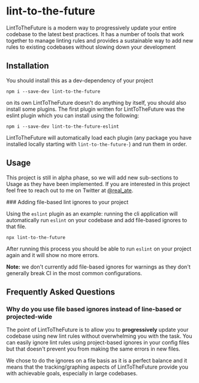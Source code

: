 # lint-to-the-future

LintToTheFuture is a modern way to progressively update your entire codebase to the latest best practices. It has a number of tools that work together to manage linting rules and provides a sustainable way to add new rules to existing codebases without slowing down your development

## Installation

You should install this as a dev-dependency of your project

```
npm i --save-dev lint-to-the-future
```

on its own LintToTheFuture doesn't do anything by itself, you should also install some plugins. The first plugin written for LintToTheFuture was the eslint plugin which you can install using the following:

```
npm i --save-dev lint-to-the-future-eslint
```

LintToTheFuture will automatically load each plugin (any package you have installed locally starting with `lint-to-the-future-`) and run them in order.

## Usage

This project is still in alpha phase, so we will add new sub-sections to Usage as they have been implemented. If you are interested in this project feel free to reach out to me on Twitter at [@real_ate](https://twitter.com/real_ate).

### Adding file-based lint ignores to your project

Using the `eslint` plugin as an example: running the cli application will automatically run `eslint` on your codebase and add file-based ignores to that file.

```
npx lint-to-the-future
```

After running this process you should be able to run `eslint` on your project again and it will show no more errors.

**Note:** we don't currently add file-based ignores for warnings as they don't generally break CI in the most common configurations.

## Frequently Asked Questions

### Why do you use file based ignores instead of line-based or projected-wide

The point of LintToTheFuture is to allow you to **progressively** update your codebase using new lint rules without overwhelming you with the task. You can easily ignore lint rules using project-based ignores in your config files but that doesn't prevent you from making the same errors in new files.

We chose to do the ignores on a file basis as it is a perfect balance and it means that the tracking/graphing aspects of LintToTheFuture provide you with achievable goals, especially in large codebases.
